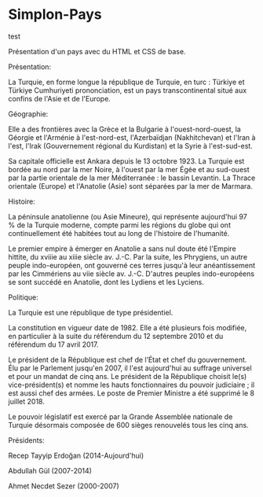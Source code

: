 # Simplon-Pays

test

Présentation d'un pays avec du HTML et CSS de base.

Présentation:

La Turquie, en forme longue la république de Turquie, en turc :
Türkiye et Türkiye Cumhuriyeti prononciation, est un pays
transcontinental situé aux confins de l'Asie et de l'Europe.

Géographie:

Elle a des frontières avec la Grèce et la Bulgarie à
l'ouest-nord-ouest, la Géorgie et l'Arménie à l'est-nord-est,
l'Azerbaïdjan (Nakhitchevan) et l'Iran à l'est, l'Irak
(Gouvernement régional du Kurdistan) et la Syrie à
l'est-sud-est.

Sa capitale officielle est Ankara depuis le 13 octobre 1923. La
Turquie est bordée au nord par la mer Noire, à l'ouest par la
mer Égée et au sud-ouest par la partie orientale de la mer
Méditerranée : le bassin Levantin. La Thrace orientale (Europe)
et l'Anatolie (Asie) sont séparées par la mer de Marmara.

Histoire:

La péninsule anatolienne (ou Asie Mineure), qui représente
aujourd'hui 97 % de la Turquie moderne, compte parmi les régions du
globe qui ont continuellement été habitées tout au long de
l'histoire de l'humanité.

Le premier empire à émerger en Anatolie a sans nul doute été
l'Empire hittite, du xviiie au xiiie siècle av. J.-C. Par la suite,
les Phrygiens, un autre peuple indo-européen, ont gouverné ces
terres jusqu'à leur anéantissement par les Cimmériens au viie siècle
av. J.-C. D'autres peuples indo-européens se sont succédé en
Anatolie, dont les Lydiens et les Lyciens.

Politique:

La Turquie est une république de type présidentiel.

La constitution en vigueur date de 1982. Elle a été plusieurs
fois modifiée, en particulier à la suite du référendum du 12
septembre 2010 et du référendum du 17 avril 2017.

Le président de la République est chef de l’État et chef du
gouvernement. Élu par le Parlement jusqu'en 2007, il l'est
aujourd'hui au suffrage universel et pour un mandat de cinq
ans. Le président de la République choisit le(s)
vice-président(s) et nomme les hauts fonctionnaires du pouvoir
judiciaire ; il est aussi chef des armées. Le poste de Premier
Ministre a été supprimé le 8 juillet 2018.

Le pouvoir législatif est exercé par la Grande Assemblée
nationale de Turquie désormais composée de 600 sièges
renouvelés tous les cinq ans.

Présidents:

Recep Tayyip Erdoğan (2014-Aujourd'hui)

Abdullah Gül (2007-2014)

Ahmet Necdet Sezer (2000-2007)
